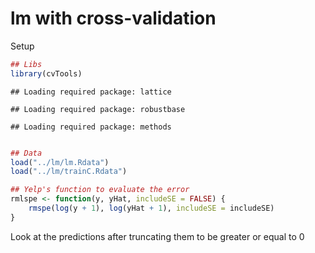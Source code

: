 lm with cross-validation
=======================

Setup

```r
## Libs
library(cvTools)
```

```
## Loading required package: lattice
```

```
## Loading required package: robustbase
```

```
## Loading required package: methods
```

```r

## Data
load("../lm/lm.Rdata")
load("../lm/trainC.Rdata")

## Yelp's function to evaluate the error
rmlspe <- function(y, yHat, includeSE = FALSE) {
    rmspe(log(y + 1), log(yHat + 1), includeSE = includeSE)
}
```



Look at the predictions after truncating them to be greater or equal to 0





